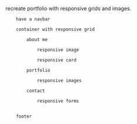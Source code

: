 
   recreate portfolio with responsive grids and images.

        have a navbar
        
        container with responsive grid

            about me 

                responsive image
                
                responsive card

            portfolio 

                responsive images

            contact

                responsive forms 
        

        footer


